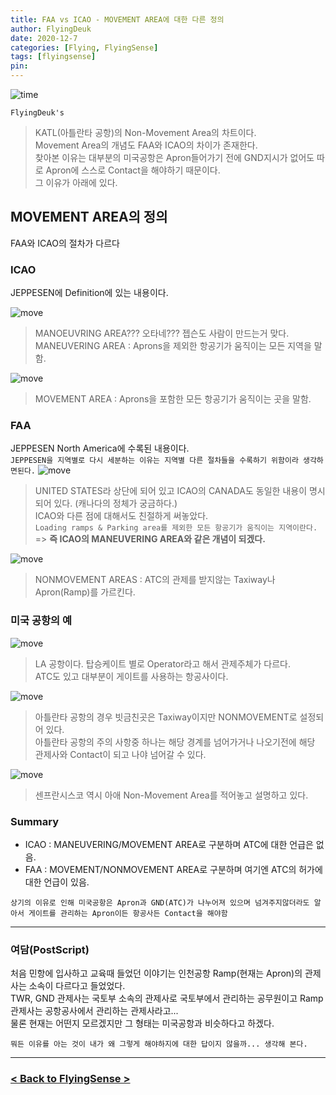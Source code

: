 ```yaml
---
title: FAA vs ICAO - MOVEMENT AREA에 대한 다른 정의
author: FlyingDeuk
date: 2020-12-7
categories: [Flying, FlyingSense]
tags: [flyingsense]
pin:
---
```

![time](/img/flying/sense/faaicao/icaofaa.png)

`FlyingDeuk's`
> KATL(아틀란타 공항)의 Non-Movement Area의 차트이다. <br>
Movement Area의 개념도 FAA와 ICAO의 차이가 존재한다. <br>
찾아본 이유는 대부분의 미국공항은 Apron들어가기 전에 GND지시가 없어도 따로 Apron에 스스로 Contact을 해야하기 때문이다. <br>
그 이유가 아래에 있다.

## MOVEMENT AREA의 정의
FAA와 ICAO의 절차가 다르다

### ICAO
JEPPESEN에 Definition에 있는 내용이다.

![move](/img/flying/sense/faaicao/move4.jpg)
>MANOEUVRING AREA??? 오타네??? 젭슨도 사람이 만드는거 맞다.<br>
MANEUVERING AREA : Aprons을 제외한 항공기가 움직이는 모든 지역을 말함.

![move](/img/flying/sense/faaicao/move5.jpg)
>MOVEMENT AREA : Aprons을 포함한 모든 항공기가 움직이는 곳을 말함.

### FAA
JEPPESEN North America에 수록된 내용이다. <br>
`JEPPESEN을 지역별로 다시 세분하는 이유는 지역별 다른 절차들을 수록하기 위함이라 생각하면된다.`
![move](/img/flying/sense/faaicao/move7.jpg)
>UNITED STATES라 상단에 되어 있고 ICAO의 CANADA도 동일한 내용이 명시되어 있다. (캐나다의 정체가 궁금하다.)<br>
ICAO와 다른 점에 대해서도 친절하게 써놓았다. <br>
`Loading ramps & Parking area를 제외한 모든 항공기가 움직이는 지역이란다.` => **즉 ICAO의 MANEUVERING AREA와 같은 개념이 되겠다.**

![move](/img/flying/sense/faaicao/move8.jpg)
>NONMOVEMENT AREAS : ATC의 관제를 받지않는 Taxiway나 Apron(Ramp)를 가르킨다.

### 미국 공항의 예
![move](/img/flying/sense/faaicao/move1.jpg)
>LA 공항이다. 탑승케이트 별로 Operator라고 해서 관제주체가 다르다. <br>
ATC도 있고 대부분이 게이트를 사용하는 항공사이다.

![move](/img/flying/sense/faaicao/move2.jpg)
>아틀란타 공항의 경우 빗금친곳은 Taxiway이지만 NONMOVEMENT로 설정되어 있다. <br>
아틀란타 공항의 주의 사항중 하나는 해당 경계를 넘어가거나 나오기전에 해당 관제사와 Contact이 되고 나야 넘어갈 수 있다.

![move](/img/flying/sense/faaicao/move3.jpg)
>센프란시스코 역시 아애 Non-Movement Area를 적어놓고 설명하고 있다.

### Summary
- ICAO : MANEUVERING/MOVEMENT AREA로 구분하며 ATC에 대한 언급은 없음.
- FAA : MOVEMENT/NONMOVEMENT AREA로 구분하며 여기엔 ATC의 허가에 대한 언급이 있음.

`상기의 이유로 인해 미국공항은 Apron과 GND(ATC)가 나누어져 있으며 넘겨주지않더라도 알아서 게이트를 관리하는 Apron이든 항공사든 Contact을 해야함`

-------

### 여담(PostScript)
처음 민항에 입사하고 교육때 들었던 이야기는 인천공항 Ramp(현재는 Apron)의 관제사는 소속이 다르다고 들었었다. <br>
TWR, GND 관제사는 국토부 소속의 관제사로 국토부에서 관리하는 공무원이고 Ramp 관제사는 공항공사에서 관리하는 관제사라고...<br>
물론 현재는 어떤지 모르겠지만 그 형태는 미국공항과 비슷하다고 하겠다.

`뭐든 이유를 아는 것이 내가 왜 그렇게 해야하지에 대한 답이지 않을까... 생각해 본다.`

-------

### [< Back to FlyingSense >](/categories/flyingsense/)
